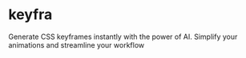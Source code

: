 # keyfra
Generate CSS keyframes instantly with the power of AI. Simplify your animations and streamline your workflow
